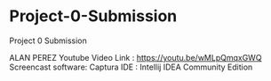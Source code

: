 # Project-0-Submission
Project 0 Submission

ALAN PEREZ
Youtube Video Link :  https://youtu.be/wMLpQmqxGWQ 
Screencast software:  Captura
IDE                :  Intellij IDEA Community Edition
